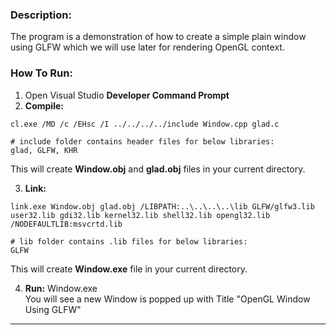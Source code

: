 ### Description:
The program is a demonstration of how to create a simple plain window using GLFW which we will use later for rendering OpenGL context.

### How To Run:
1. Open Visual Studio **Developer Command Prompt**
2. **Compile:** 
```
cl.exe /MD /c /EHsc /I ../../../../include Window.cpp glad.c

# include folder contains header files for below libraries: 
glad, GLFW, KHR  
```
This will create **Window.obj** and **glad.obj** files in your current directory.    

3. **Link:**
```
link.exe Window.obj glad.obj /LIBPATH:..\..\..\..\lib GLFW/glfw3.lib user32.lib gdi32.lib kernel32.lib shell32.lib opengl32.lib /NODEFAULTLIB:msvcrtd.lib

# lib folder contains .lib files for below libraries:
GLFW
```  
This will create **Window.exe** file in your current directory.    

4. **Run:** Window.exe  
You will see a new Window is popped up with Title "OpenGL Window Using GLFW"

---
